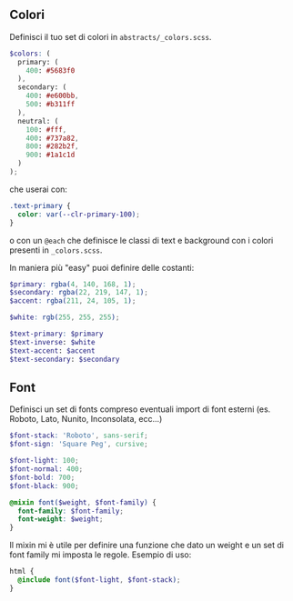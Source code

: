 ## Colori

Definisci il tuo set di colori in `abstracts/_colors.scss`.

```scss
$colors: (
  primary: (
    400: #5683f0
  ),
  secondary: (
    400: #e600bb,
    500: #b311ff
  ),
  neutral: (
    100: #fff,
    400: #737a82,
    800: #282b2f,
    900: #1a1c1d
  )
);
```

che userai con:

```scss
.text-primary {
  color: var(--clr-primary-100);
}
```

o con un `@each` che definisce le classi di text e background con i colori presenti in `_colors.scss`.

In maniera più "easy" puoi definire delle costanti:

```scss
$primary: rgba(4, 140, 168, 1);
$secondary: rgba(22, 219, 147, 1);
$accent: rgba(211, 24, 105, 1);

$white: rgb(255, 255, 255);

$text-primary: $primary
$text-inverse: $white
$text-accent: $accent
$text-secondary: $secondary
```

## Font

Definisci un set di fonts compreso eventuali import di font esterni (es. Roboto, Lato, Nunito, Inconsolata, ecc...)

```scss
$font-stack: 'Roboto', sans-serif;
$font-sign: 'Square Peg', cursive;

$font-light: 100;
$font-normal: 400;
$font-bold: 700;
$font-black: 900;

@mixin font($weight, $font-family) {
  font-family: $font-family;
  font-weight: $weight;
}
```

Il mixin mi è utile per definire una funzione che dato un weight e un set di font family mi imposta le regole.
Esempio di uso:

```scss
html {
  @include font($font-light, $font-stack);
}
```